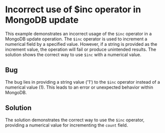 # Incorrect use of $inc operator in MongoDB update
This example demonstrates an incorrect usage of the `$inc` operator in a MongoDB update operation. The `$inc` operator is used to increment a numerical field by a specified value.  However, if a string is provided as the increment value, the operation will fail or produce unintended results.  The solution shows the correct way to use `$inc` with a numerical value.

## Bug
The bug lies in providing a string value ('1') to the `$inc` operator instead of a numerical value (1).  This leads to an error or unexpected behavior within MongoDB.

## Solution
The solution demonstrates the correct way to use the `$inc` operator, providing a numerical value for incrementing the `count` field.
